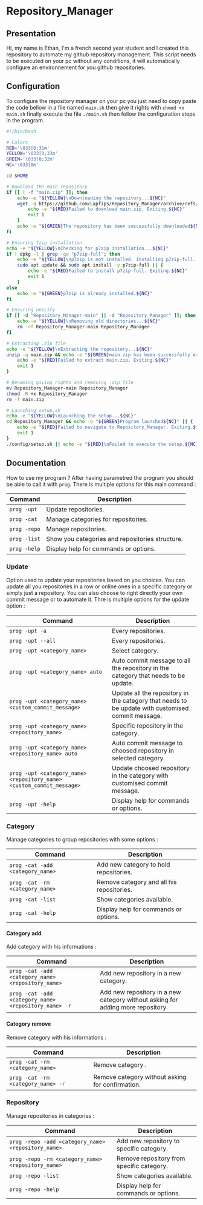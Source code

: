 # Repository_Manager

## Presentation

Hi, my name is Ethan, I'm a french second year student and I created this repository to automate my github repository management. This script needs to be executed on your pc without any conditions, it will automatically configure an environnement for you github repositories.

## Configuration

To configure the repository manager on your pc you just need to copy paste the code bellow in a file named `main.sh` then give it rights with `chmod +x main.sh` finally execute the file `./main.sh` then follow the configuration steps in the program.

```bash
#!/bin/bash

# Colors
RED='\033[0;31m'
YELLOW='\033[0;33m'
GREEN='\033[0;32m'
NC='\033[0m'

cd $HOME

# Download the main repository
if [[ ! -f "main.zip" ]]; then
    echo -e "${YELLOW}\nDownloading the repository...${NC}"
    wget -q https://github.com/Lapfips/Repository_Manager/archive/refs/heads/main.zip || {
        echo -e "${RED}Failed to download main.zip. Exiting.${NC}"
        exit 1
    }
    echo -e "${GREEN}The repository has been successfully downloaded${NC}"
fi

# Ensuring 7zip installation
echo -e "${YELLOW}\nChecking for p7zip installation...${NC}"
if ! dpkg -l | grep -qw "p7zip-full"; then
    echo -e "${YELLOW}\np7zip is not installed. Installing p7zip-full...${NC}"
    sudo apt update && sudo apt install -y p7zip-full || {
        echo -e "${RED}Failed to install p7zip-full. Exiting.${NC}"
        exit 1
    }
else
    echo -e "${GREEN}p7zip is already installed.${NC}"
fi

# Ensuring unicity
if [[ -d "Repository_Manager-main" || -d "Repository_Manager" ]]; then
    echo -e "${YELLOW}\nRemoving old directories...${NC}"
    rm -rf Repository_Manager-main Repository_Manager
fi

# Extracting .zip file
echo -e "${YELLOW}\nExtracting the repository...${NC}"
unzip -q main.zip && echo -e "${GREEN}main.zip has been successfully extracted${NC}" || {
    echo -e "${RED}Failed to extract main.zip. Exiting.${NC}"
    exit 1
}

# Renaming giving rights and removing .zip file
mv Repository_Manager-main Repository_Manager
chmod -R +x Repository_Manager
rm -f main.zip

# Launching setup.sh
echo -e "${YELLOW}\nLaunching the setup...${NC}"
cd Repository_Manager && echo -e "${GREEN}Program launched${NC}" || {
    echo -e "${RED}Failed to navigate to Repository_Manager. Exiting.${NC}"
    exit 1
}
./config/setup.sh || echo -e "${RED}\nFailed to execute the setup.${NC}"

```

## Documentation

How to use my program ? After having parametred the program you should be able to call it with `prog`. There is multiple options for this main command :

| Command      | Description                                     |
| ------------ | ----------------------------------------------- |
| `prog -upt`  | Update repositories.                            |
| `prog -cat`  | Manage categories for repositories.             |
| `prog -repo` | Manage repositories.                            |
| `prog -list` | Show you categories and repositories structure. |
| `prog -help` | Display help for commands or options.           |

### Update

Option used to update your repositories based on you choices. You can update all you repositories in a row or online ones in a specific category or simply just a repository. You can also choose to right directly your own commit message or to automate it. Thre is multiple options for the update option :

| Command                                                               | Description                                                                                       |
| --------------------------------------------------------------------- | ------------------------------------------------------------------------------------------------- |
| `prog -upt -a`                                                        | Every repositories.                                                                               |
| `prog -upt --all`                                                     | Every repositories.                                                                               |
| `prog -upt <category_name>`                                           | Select category.                                                                                  |
| `prog -upt <category_name> auto`                                      | Auto commit message to all the repository in the category that needs to be update.                |
| `prog -upt <category_name> <custom_commit_message>`                   | Update all the repository in the category that needs to be update with customised commit message. |
| `prog -upt <category_name> <repository_name>`                         | Specific repository in the category.                                                              |
| `prog -upt <category_name> <repository_name> auto`                    | Auto commit message to choosed repository in selected category.                                   |
| `prog -upt <category_name> <repository_name> <custom_commit_message>` | Update choosed repository in the category with customised commit message.                         |
| `prog -upt -help`                                                     | Display help for commands or options.                                                             |

### Category

Manage categories to group repositories with some options :

| Command                          | Description                               |
| -------------------------------- | ----------------------------------------- |
| `prog -cat -add <category_name>` | Add new category to hold repositories.    |
| `prog -cat -rm <category_name>`  | Remove category and all his repositories. |
| `prog -cat -list`                | Show categories available.                |
| `prog -cat -help`                | Display help for commands or options.     |

#### Category add

Add category with his informations :

| Command                                               | Description                                                                     |
| ----------------------------------------------------- | ------------------------------------------------------------------------------- |
| `prog -cat -add <category_name> <repository_name>`    | Add new repository in a new category.                                           |
| `prog -cat -add <category_name> <repository_name> -r` | Add new repository in a new category without asking for adding more repository. |

#### Category remove

Remove category with his informations :

| Command                            | Description                                      |
| ---------------------------------- | ------------------------------------------------ |
| `prog -cat -rm <category_name>`    | Remove category .                                |
| `prog -cat -rm <category_name> -r` | Remove category without asking for confirmation. |

### Repository

Manage repositories in categories :

| Command                                             | Description                               |
| --------------------------------------------------- | ----------------------------------------- |
| `prog -repo -add <category_name> <repository_name>` | Add new repository to specific category.  |
| `prog -repo -rm <category_name> <repository_name>`  | Remove repository from specific category. |
| `prog -repo -list`                                  | Show categories available.                |
| `prog -repo -help`                                  | Display help for commands or options.     |
